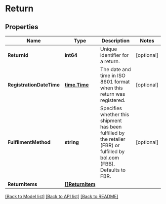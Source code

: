 # Return

## Properties

Name | Type | Description | Notes
------------ | ------------- | ------------- | -------------
**ReturnId** | **int64** | Unique identifier for a return. | [optional] 
**RegistrationDateTime** | [**time.Time**](time.Time.md) | The date and time in ISO 8601 format when this return was registered. | [optional] 
**FulfilmentMethod** | **string** | Specifies whether this shipment has been fulfilled by the retailer (FBR) or fulfilled by bol.com (FBB). Defaults to FBR. | [optional] 
**ReturnItems** | [**[]ReturnItem**](ReturnItem.md) |  | 

[[Back to Model list]](../README.md#documentation-for-models) [[Back to API list]](../README.md#documentation-for-api-endpoints) [[Back to README]](../README.md)


